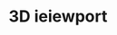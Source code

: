 ﻿---
title: 3D ieiewport
type: docs
weight: 90
url: /ar/python-net/3d-viewports/
description: Rrticles حول 3D المشاهدات في Aspose.3D ل Python via .NET.
---
